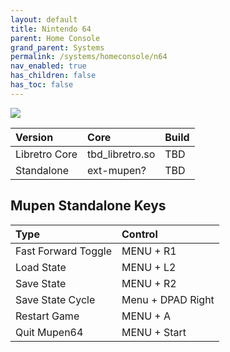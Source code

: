 ```yaml
---
layout: default
title: Nintendo 64
parent: Home Console
grand_parent: Systems
permalink: /systems/homeconsole/n64
nav_enabled: true
has_children: false
has_toc: false
---
```


![](assets/images/mupen64plus.png)

| Version       | Core               | Build           |
|:--------------|:-------------------|:----------------|
| Libretro Core | tbd_libretro.so    | TBD |
| Standalone    | ext-mupen?         | TBD |

## Mupen Standalone Keys
| Type                    | Control                  |
|:------------------------|:-------------------------|
| Fast Forward Toggle     | MENU + R1                |
| Load State              | MENU + L2                |
| Save State              | MENU + R2                |
| Save State Cycle        | Menu + DPAD Right        |
| Restart Game            | MENU + A                 |
| Quit Mupen64            | MENU + Start             |
